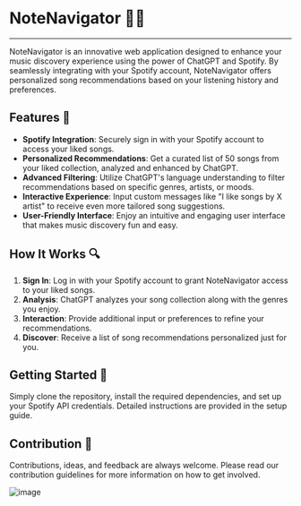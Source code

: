 # NoteNavigator 🎵🧭
---

NoteNavigator is an innovative web application designed to enhance your music discovery experience using the power of ChatGPT and Spotify. By seamlessly integrating with your Spotify account, NoteNavigator offers personalized song recommendations based on your listening history and preferences.

## Features 🌟

- **Spotify Integration**: Securely sign in with your Spotify account to access your liked songs.
- **Personalized Recommendations**: Get a curated list of 50 songs from your liked collection, analyzed and enhanced by ChatGPT.
- **Advanced Filtering**: Utilize ChatGPT's language understanding to filter recommendations based on specific genres, artists, or moods.
- **Interactive Experience**: Input custom messages like "I like songs by X artist" to receive even more tailored song suggestions.
- **User-Friendly Interface**: Enjoy an intuitive and engaging user interface that makes music discovery fun and easy.

## How It Works 🔍

1. **Sign In**: Log in with your Spotify account to grant NoteNavigator access to your liked songs.
2. **Analysis**: ChatGPT analyzes your song collection along with the genres you enjoy.
3. **Interaction**: Provide additional input or preferences to refine your recommendations.
4. **Discover**: Receive a list of song recommendations personalized just for you.

## Getting Started 🚀

Simply clone the repository, install the required dependencies, and set up your Spotify API credentials. Detailed instructions are provided in the setup guide.

## Contribution 🤝

Contributions, ideas, and feedback are always welcome. Please read our contribution guidelines for more information on how to get involved.

![image](https://github.com/Bentlybro/NoteNavigator/assets/27962737/3693b0a5-29b5-4754-ab9c-4f8f9a024993)
